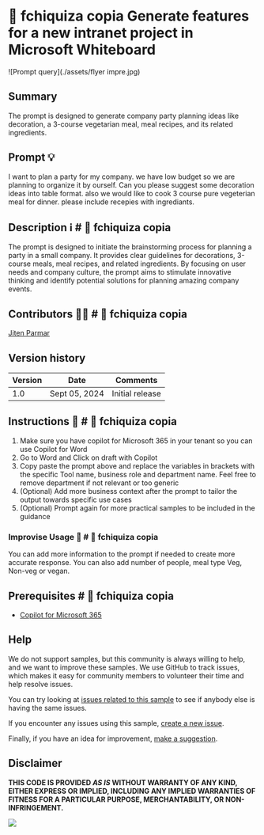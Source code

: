 ﻿# 🚀 fchiquiza copia Generate features for a new intranet project in Microsoft Whiteboard

![Prompt query](./assets/flyer impre.jpg)

## Summary

The prompt is designed to generate company party planning ideas like decoration, a 3-course vegetarian meal, meal recipes, and its related ingredients.

## Prompt 💡

I want to plan a party for my company. we have low budget so we are planning to organize it by ourself. Can you please suggest some decoration ideas into table format. also we would like to cook 3 course pure vegeterian meal for dinner. please include recepies with ingrediants.

## Description ℹ️ # 🚀 fchiquiza copia

The prompt is designed to initiate the brainstorming process for planning a party in a small company. It provides clear guidelines for decorations, 3-course meals, meal recipes, and related ingredients. By focusing on user needs and company culture, the prompt aims to stimulate innovative thinking and identify potential solutions for planning amazing company events.

## Contributors 👨‍💻 # 🚀 fchiquiza copia

[Jiten Parmar](https://github.com/Jitenparmar)

## Version history

Version|Date|Comments
-------|----|--------
1.0|Sept 05, 2024|Initial release


## Instructions 📝 # 🚀 fchiquiza copia

1. Make sure you have copilot for Microsoft 365 in your tenant so you can use Copilot for Word
2. Go to Word and Click on draft with Copilot
3. Copy paste the prompt above and replace the variables in brackets with the specific Tool name, business role and department name. Feel free to remove department if not relevant or too generic
4. (Optional) Add more business context after the prompt to tailor the output towards specific use cases
5. (Optional) Prompt again for more practical samples to be included in the guidance
### Improvise Usage 🚀 # 🚀 fchiquiza copia
You can add more information to the prompt if needed to create more accurate response. You can also add number of people, meal type Veg, Non-veg or vegan.

## Prerequisites # 🚀 fchiquiza copia

* [Copilot for Microsoft 365](https://developer.microsoft.com/microsoft-365/dev-program)

## Help

We do not support samples, but this community is always willing to help, and we want to improve these samples. We use GitHub to track issues, which makes it easy for  community members to volunteer their time and help resolve issues.

You can try looking at [issues related to this sample](https://github.com/pnp/copilot-prompts/issues?q=label%3A%22sample%3A%20whiteboard-intranet-ideation-prompt%22) to see if anybody else is having the same issues.

If you encounter any issues using this sample, [create a new issue](https://github.com/pnp/copilot-prompts/issues/new).

Finally, if you have an idea for improvement, [make a suggestion](https://github.com/pnp/copilot-prompts/issues/new).

## Disclaimer

**THIS CODE IS PROVIDED *AS IS* WITHOUT WARRANTY OF ANY KIND, EITHER EXPRESS OR IMPLIED, INCLUDING ANY IMPLIED WARRANTIES OF FITNESS FOR A PARTICULAR PURPOSE, MERCHANTABILITY, OR NON-INFRINGEMENT.**

![](https://m365-visitor-stats.azurewebsites.net/SamplesGallery/copilotprompts-company-party-planner)
